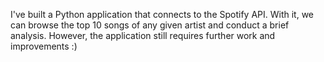 I've built a Python application that connects to the Spotify API. With it, we can browse the top 10 songs of any given artist and conduct a brief analysis. However, the application still requires further work and improvements :)

